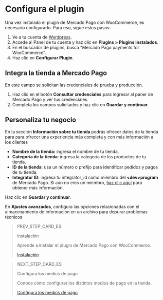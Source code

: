 # Configura el plugin

Una vez instalado el plugin de Mercado Pago con WooCommerce, es necesario configurarlo. Para eso, sigue estos pasos:

1. Ve a tu cuenta de [Wordpress](https://wordpress.com/).
2. Accede al Panel de tu cuenta y haz clic en **Plugins > Plugins instalados**.
3. En el buscador de plugins, busca “Mercado Pago payments for WooCommerce”.
4. Haz clic en **Configurar Plugin**.

## Integra la tienda a Mercado Pago

En este campo se solicitan las credenciales de prueba y producción. 
1. Haz clic en el botón **Consultar credenciales** para ingresar al paner de Mercado Pago y ver tus credenciales.
2. Completa los campos solicitados y haz clic en **Guardar y continuar**.

## Personaliza tu negocio

En la sección **Información sobre tu tienda** podrás ofrecer datos de la tienda para  para ofrecer una experiencia más completa y con más información a los clientes

* **Nombre de la tienda:** ingresa el nombre de tu tienda.
* **Categoría de la tienda**: ingresa la categoría de los productos de tu tienda.
* **ID de la tienda**: usa un número o prefijo para identificar pedidos y pagos de tu tienda.
* **Integrator ID**: ingresa tu integrator_id como miembro del **&lt;dev&gt;program** de Mercado Pago. Si aún no eres un miembro, [haz clic aquí](https://www.mercadopago[FAKER][URL][DOMAIN]/developers/es/developer-program) para obtener más información.

Haz clic en **Guardar y continuar**.

En **Ajustes avanzados**, configura las opciones relacionadas con el almacenamiento de información en un archivo para depurar problemas técnicos


> PREV_STEP_CARD_ES
>
> Instalación
>
> Aprende a instalar el plugin de Mercado Pago con WooCommerce.
>
> [Instalación](/developers/es/docs/woocommerce/installation)

> NEXT_STEP_CARD_ES
>
> Configura los medios de pago
>
> Conoce cómo configurar los distintos medios de pago en la tienda.
>
> [Configura los medios de pago](/developers/es/docs/woocommerce/payments-methods-configuration)